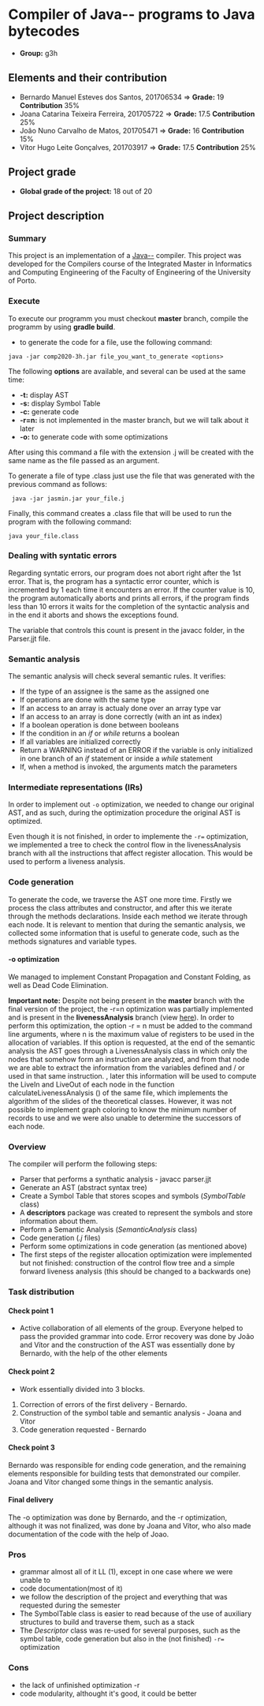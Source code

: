 # Compiler of Java-- programs to Java bytecodes

* **Group:** g3h

## Elements and their contribution
* Bernardo Manuel Esteves dos Santos, 201706534 => **Grade:** 19 **Contribution** 35%
* Joana Catarina Teixeira Ferreira, 201705722 => **Grade:** 17.5 **Contribution** 25%
* João Nuno Carvalho de Matos, 201705471 => **Grade:** 16 **Contribution** 15%
* Vítor Hugo Leite Gonçalves, 201703917 => **Grade:** 17.5 **Contribution** 25%

## Project grade
* **Global grade of the project:** 18 out of 20

## Project description

### Summary
This project is an implementation of a [Java--](https://cs.fit.edu/~ryan/cse4251/mini_java_grammar.html) compiler. 
This project was developed for the Compilers course of the Integrated Master in Informatics and Computing Engineering of the Faculty of Engineering of the University of Porto.

### Execute
To execute our programm you must checkout **master** branch, compile the programm by using **gradle build**.
* to generate the code for a file, use the following command:
```
java -jar comp2020-3h.jar file_you_want_to_generate <options>
```
The following **options** are available, and several can be used at the same time:
* **-t:** display AST
* **-s:** display Symbol Table
* **-c:** generate code
* **-r=n:** is not implemented in the master branch, but we will talk about it later
* **-o:** to generate code with some optimizations

After using this command a file with the extension .j will be created with the same name as the file passed as an argument.

To generate a file of type .class just use the file that was generated with the previous command as follows:

```
 java -jar jasmin.jar your_file.j 
```

Finally, this command creates a .class file that will be used to run the program with the following command:

```
java your_file.class
```

### Dealing with syntatic errors
Regarding syntatic errors, our program does not abort right after the 1st error. That is, the program has a syntactic error counter, which is incremented by 1 each time it encounters an error. If the counter value is 10, the program automatically aborts and prints all errors, if the program finds less than 10 errors it waits for the completion of the syntactic analysis and in the end it aborts and shows the exceptions found.

The variable that controls this count is present in the javacc folder, in the Parser.jjt file.


### Semantic analysis
The semantic analysis will check several semantic rules.
It verifies:
* If the type of an assignee is the same as the assigned one
* If operations are done with the same type
* If an access to an array is actualy done over an array type var
* If an access to an array is done correctly (with an int as index)
* If a boolean operation is done between booleans
* If the condition in an *if* or *while* returns a boolean
* If all variables are initialized correctly
* Return a WARNING instead of an ERROR if the variable is only initialized in one branch of an *if* statement or inside a *while* statement
* If, when a method is invoked, the arguments match the parameters


### Intermediate representations (IRs)
In order to implement out ```-o``` optimization, we needed to change our original AST, and as such, during the optimization procedure the original AST is optimized.

Even though it is not finished, in order to implemente the ```-r=``` optimization, we implemented a tree to check the control flow in the livenessAnalysis branch with all the instructions that affect register allocation. This would be used to perform a liveness analysis.



### Code generation

To generate the code, we traverse the AST one more time.
Firstly we process the class attributes and constructor, and after this we iterate through the methods declarations. Inside each method we iterate through each node.
It is relevant to mention that during the semantic analysis, we collected some information that is useful to generate code, such as the methods signatures and variable types.

#### -o optimization
We managed to implement Constant Propagation and Constant Folding, as well as Dead Code Elimination.

**Important note:**
Despite not being present in the **master** branch with the final version of the project, the -r=n optimization was partially implemented and is present in the **livenessAnalysis** branch (view [here](https://bitbucket.org/specsfeup/comp2020-3h/src/livenessAnalysis/)).
In order to perform this optimization, the option -r = n must be added to the command line arguments, where n is the maximum value of registers to be used in the allocation of variables.
If this option is requested, at the end of the semantic analysis the AST goes through a LivenessAnalysis class in which only the nodes that somehow form an instruction are analyzed, and from that node we are able to extract the information from the variables defined and / or used in that same instruction. , later this information will be used to compute the LiveIn and LiveOut of each node in the function calculateLivenessAnalysis () of the same file, which implements the algorithm of the slides of the theoretical classes. However, it was not possible to implement graph coloring to know the minimum number of records to use and we were also unable to determine the successors of each node.


### Overview
The compiler will perform the following steps:
* Parser that performs a synthatic analysis - javacc parser.jjt 
* Generate an AST (abstract syntax tree)
* Create a Symbol Table that stores scopes and symbols (*SymbolTable* class)
* A **descriptors** package was created to represent the symbols and store information about them. 
* Perform a Semantic Analysis (*SemanticAnalysis* class)
* Code generation (*.j* files)
* Perform some optimizations in code generation (as mentioned above)
* The first steps of the register allocation optimization were implemented but not finished: construction of the control flow tree and a simple forward liveness analysis (this should be changed to a backwards one)


    
### Task distribution

#### Check point 1
* Active collaboration of all elements of the group.
Everyone helped to pass the provided grammar into code.
Error recovery was done by João and Vítor and the construction of the AST was essentially done by Bernardo, with the help of the other elements
#### Check point 2
* Work essentially divided into 3 blocks.
1. Correction of errors of the first delivery - Bernardo.
2. Construction of the symbol table and semantic analysis - Joana and Vitor
3. Code generation requested - Bernardo
#### Check point 3
Bernardo was responsible for ending code generation, and the remaining elements responsible for building tests that demonstrated our compiler. Joana and Vítor changed some things in the semantic analysis.
#### Final delivery
The -o optimization was done by Bernardo, and the -r optimization, although it was not finalized, was done by Joana and Vítor, who also made documentation of the code with the help of Joao.

### Pros
* grammar almost all of it LL (1), except in one case where we were unable to
* code documentation(most of it)
* we follow the description of the project and everything that was requested during the semester
* The SymbolTable class is easier to read because of the use of auxiliary structures to build and traverse them, such as a stack
* The *Descriptor* class was re-used for several purposes, such as the symbol table, code generation but also in the (not finished) ```-r=``` optimization

### Cons
* the lack of unfinished optimization -r
* code modularity, althought it's good, it could be better